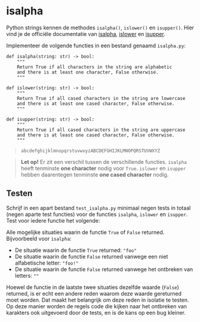 # isalpha

Python strings kennen de methodes `isalpha()`, `islower()` en `isupper()`. Hier vind je de officiële documentatie van [isalpha](https://docs.python.org/3/library/stdtypes.html#str.isalpha), [islower](https://docs.python.org/3/library/stdtypes.html#str.islower) en [isupper](https://docs.python.org/3/library/stdtypes.html#str.isupper).

Implementeer de volgende functies in een bestand genaamd `isalpha.py`:

    def isalpha(string: str) -> bool:
        """
        Return True if all characters in the string are alphabetic
        and there is at least one character, False otherwise.
        """

    def islower(string: str) -> bool:
        """
        Return True if all cased characters in the string are lowercase
        and there is at least one cased character, False otherwise.
        """

    def isupper(string: str) -> bool:
        """
        Return True if all cased characters in the string are uppercase
        and there is at least one cased character, False otherwise.
        """

> `abcdefghijklmnopqrstuvwxyzABCDEFGHIJKLMNOPQRSTUVWXYZ`

> **Let op!** Er zit een verschil tussen de verschillende functies. `isalpha` heeft tenminste **one character** nodig voor `True`. `islower` en `isupper` hebben daarentegen tenminste **one cased character** nodig.

## Testen

Schrijf in een apart bestand `test_isalpha.py` minimaal negen tests in totaal (negen aparte test functies) voor de functies `isalpha`, `islower` en `isupper`. Test voor iedere functie het volgende:

Alle mogelijke situaties waarin de functie `True` of `False` returned. Bijvoorbeeld voor `isalpha`:
- De situatie waarin de functie `True` returned: `"foo"`
- De situatie waarin de functie `False` returned vanwege een niet alfabetische letter: `"foo!"` 
- De situatie waarin de functie `False` returned vanwege het ontbreken van letters: `""`

Hoewel de functie in de laatste twee situaties dezelfde waarde (`False`) returned, is er echt een andere reden waarom deze waarde gereturned moet worden. Dat maakt het belangrijk om deze reden in isolatie te testen. Op deze manier worden de regels code die kijken naar het ontbreken van karakters ook uitgevoerd door de tests, en is de kans op een bug kleiner.